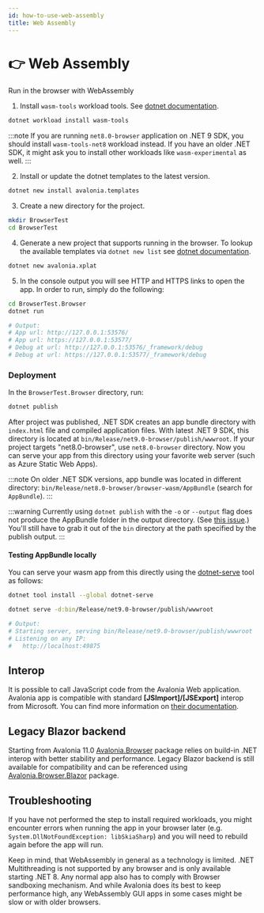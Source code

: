 ```yaml
---
id: how-to-use-web-assembly
title: Web Assembly
---
```



# 👉 Web Assembly

Run in the browser with WebAssembly

1. Install `wasm-tools` workload tools. See [dotnet documentation](https://docs.microsoft.com/en-us/dotnet/core/tools/dotnet-workload-install).

```bash
dotnet workload install wasm-tools
```

:::note
If you are running `net8.0-browser` application on .NET 9 SDK, you should install `wasm-tools-net8` workload instead.
If you have an older .NET SDK, it might ask you to install other workloads like `wasm-experimental` as well.
:::

2. Install or update the dotnet templates to the latest version.

```bash
dotnet new install avalonia.templates
```

3. Create a new directory for the project.

```bash
mkdir BrowserTest
cd BrowserTest
```

4. Generate a new project that supports running in the browser. To lookup the available templates via `dotnet new list` see [dotnet documentation](https://learn.microsoft.com/en-us/dotnet/core/tools/dotnet-new-sdk-templates).

```bash
dotnet new avalonia.xplat
```

5. In the console output you will see HTTP and HTTPS links to open the app.
In order to run, simply do the following:

```bash
cd BrowserTest.Browser
dotnet run

# Output:
# App url: http://127.0.0.1:53576/
# App url: https://127.0.0.1:53577/
# Debug at url: http://127.0.0.1:53576/_framework/debug
# Debug at url: https://127.0.0.1:53577/_framework/debug
```

### Deployment
In the `BrowserTest.Browser` directory, run:
```bash
dotnet publish
```

After project was published, .NET SDK creates an app bundle directory with `index.html` file and compiled application files.
With latest .NET 9 SDK, this directory is located at `bin/Release/net9.0-browser/publish/wwwroot`. If your project targets "net8.0-browser", use `net8.0-browser` directory.
Now you can serve your app from this directory using your favorite web server (such as Azure Static Web Apps).

:::note
On older .NET SDK versions, app bundle was located in different directory: `bin/Release/net8.0-browser/browser-wasm/AppBundle` (search for `AppBundle`).
:::

:::warning
Currently using `dotnet publish` with the `-o` or `--output` flag does not produce the AppBundle folder in the output directory. (See [this issue](https://github.com/dotnet/runtime/issues/94319).) You'll still have to grab it out of the `bin` directory at the path specified by the publish output.
:::

#### Testing AppBundle locally

You can serve your wasm app from this directly using the [dotnet-serve](https://github.com/natemcmaster/dotnet-serve) tool as follows:
```bash
dotnet tool install --global dotnet-serve

dotnet serve -d:bin/Release/net9.0-browser/publish/wwwroot

# Output: 
# Starting server, serving bin/Release/net9.0-browser/publish/wwwroot
# Listening on any IP:
#   http://localhost:49875
```

## Interop

It is possible to call JavaScript code from the Avalonia Web application. Avalonia app is compatible with standard **\[JSImport]/\[JSExport]** interop from Microsoft. You can find more information on [their documentation](https://learn.microsoft.com/en-us/aspnet/core/blazor/javascript-interoperability/import-export-interop?view=aspnetcore-7.0).

## Legacy Blazor backend

Starting from Avalonia 11.0 [Avalonia.Browser](https://www.nuget.org/packages/Avalonia.Browser/) package relies on build-in .NET interop with better stability and performance. Legacy Blazor backend is still available for compatibility and can be referenced using [Avalonia.Browser.Blazor](https://www.nuget.org/packages/Avalonia.Browser.Blazor/) package.

## Troubleshooting

If you have not performed the step to install required workloads, you might encounter errors when running the app in your browser later (e.g. `System.DllNotFoundException: libSkiaSharp`) and you will need to rebuild again before the app will run.

Keep in mind, that WebAssembly in general as a technology is limited. .NET Multithreading is not supported by any browser and is only available starting .NET 8. Any normal app also has to comply with Browser sandboxing mechanism. And while Avalonia does its best to keep performance high, any WebAssembly GUI apps in some cases might be slow or with older browsers.
